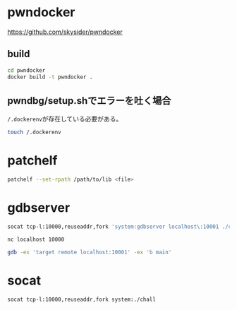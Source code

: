 # pwndocker
https://github.com/skysider/pwndocker  
## build
```sh
cd pwndocker
docker build -t pwndocker .
```
## pwndbg/setup.shでエラーを吐く場合
`/.dockerenv`が存在している必要がある。  
```sh
touch /.dockerenv
```

# patchelf
```sh
patchelf --set-rpath /path/to/lib <file>
```

# gdbserver
```sh
socat tcp-l:10000,reuseaddr,fork 'system:gdbserver localhost\:10001 ./chall'
```
```sh
nc localhost 10000
```
```sh
gdb -ex 'target remote localhost:10001' -ex 'b main'
```

# socat
```sh
socat tcp-l:10000,reuseaddr,fork system:./chall
```

